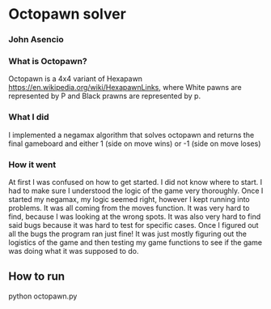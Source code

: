 # Octopawn solver
### John Asencio

### What is Octopawn?
Octopawn is a 4x4 variant of Hexapawn https://en.wikipedia.org/wiki/HexapawnLinks, where White pawns are represented by P and Black prawns are represented by p. 

### What I did
I implemented a negamax algorithm that solves octopawn and returns the final gameboard and either 1 (side on move wins) or -1 (side on move loses)

### How it went
At first I was confused on how to get started. I did not know where to start. I had to make sure I understood the logic of the game very thoroughly. Once I started my negamax, my logic seemed right, however I kept running into problems. It was all coming from the moves function. It was very hard to find, because I was looking at the wrong spots. It was also very hard to find said bugs because it was hard to test for specific cases. Once I figured out all the bugs the program ran just fine! It was just mostly figuring out the logistics of the game and then testing my game functions to see if the game was doing what it was supposed to do. 

## How to run
python octopawn.py